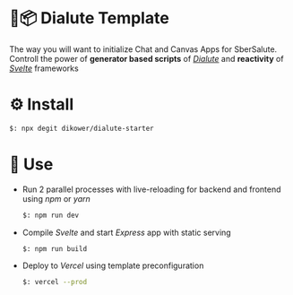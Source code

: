 # 🧶📦  Dialute Template
The way you will want to initialize Chat and Canvas Apps for SberSalute. 
Controll the power of __generator based scripts__ of _[Dialute](https://github.com/Dikower/Dialute)_ and __reactivity__ of _[Svelte](https://svelte.dev/)_ frameworks

# ⚙️ Install
```bash
$: npx degit dikower/dialute-starter
```

# 🚀 Use
* Run 2 parallel processes with live-reloading for backend and frontend using _npm_ or _yarn_
  ```bash
  $: npm run dev
  ```
* Compile _Svelte_ and start _Express_ app with static serving
  ```bash
  $: npm run build
  ```
* Deploy to _Vercel_ using template preconfiguration
  ```bash
  $: vercel --prod
  ```
